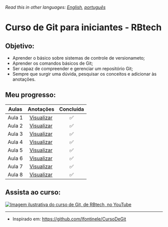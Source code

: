 *Read this in other languages: [English](readme.md), [português](readme.pt.md)*

# Curso de Git para iniciantes - RBtech

## Objetivo:

* Aprender o básico sobre sistemas de controle de versionameto;
* Aprender os comandos básicos de Git;
* Ser capaz de compreender e gerenciar um repositório Git;
* Sempre que surgir uma dúvida, pesquisar os conceitos e adicionar às anotações.

## Meu progresso:

| Aulas  | Anotações                                    | Concluída             |
|:------:|:--------------------------------------------:|:---------------------:|
| Aula 1 | [Visualizar](lessons/lang/pt/lesson-1.pt.md) | :white_check_mark: |
| Aula 2 | [Visualizar](lessons/lang/pt/lesson-2.pt.md) | :white_check_mark: |
| Aula 3 | [Visualizar](lessons/lang/pt/lesson-3.pt.md) | :white_check_mark: |
| Aula 4 | [Visualizar](lessons/lang/pt/lesson-4.pt.md) | :white_check_mark: |
| Aula 5 | [Visualizar](lessons/lang/pt/lesson-5.pt.md) | :white_check_mark: |
| Aula 6 | [Visualizar](lessons/lang/pt/lesson-6.pt.md) | :white_check_mark: |
| Aula 7 | [Visualizar](lessons/lang/pt/lesson-7.pt.md) | :white_check_mark: |
| Aula 8 | [Visualizar](lessons/lang/pt/lesson-8.pt.md) | :white_check_mark: |

## Assista ao curso:

[![Imagem ilustrativa do curso de Git, de RBtech, no YouTube](https://img.youtube.com/vi/-GhA2JPImgU/mqdefault.jpg)](https://www.youtube.com/playlist?list=PLInBAd9OZCzzHBJjLFZzRl6DgUmOeG3H0)

---

* Inspirado em: https://github.com/lfontinele/CursoDeGit
